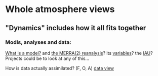 # Whole atmosphere views 
## "Dynamics" includes how it all fits together

### Modls, analyses and data: 
[What is a model?](http://proj.badc.rl.ac.uk/pimms/browser/CASCADE/ControlledVocabs/trunk/Software?rev=48&order=size) and [the MERRA(2) reanalysis](https://gmao.gsfc.nasa.gov/pubs/docs/Bosilovich785.pdf)? its [variables](https://gmao.gsfc.nasa.gov/products/documents/GEOS-5_Filespec_Glossary.pdf)? the [IAU](https://journals.ametsoc.org/doi/10.1175/MWR-D-18-0117.1)? Projects could be to look at any of this... 

How is data actually assimilated? (F, O, A) [data view](http://weather.rsmas.miami.edu/repository/entry/show?entryid=8f4d8443-54ed-419b-a74b-fb0c6ace4daf) 

